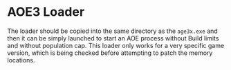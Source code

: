 # AOE3 Loader

The loader should be copied into the same directory as the `age3x.exe` and then it can be simply launched to start an AOE process without Build limits and without population cap.
This loader only works for a very specific game version, which is being checked before attempting to patch the memory locations.

